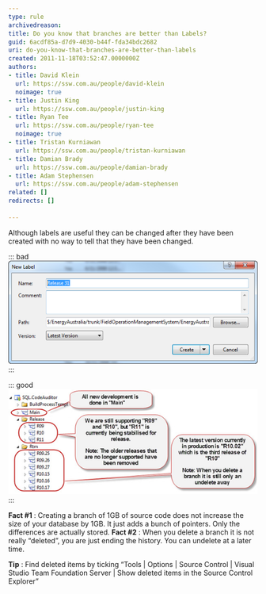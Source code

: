 ```yaml
---
type: rule
archivedreason: 
title: Do you know that branches are better than Labels?
guid: 6acdf85a-d7d9-4030-b44f-fda34bdc2682
uri: do-you-know-that-branches-are-better-than-labels
created: 2011-11-18T03:52:47.0000000Z
authors:
- title: David Klein
  url: https://ssw.com.au/people/david-klein
  noimage: true
- title: Justin King
  url: https://ssw.com.au/people/justin-king
- title: Ryan Tee
  url: https://ssw.com.au/people/ryan-tee
  noimage: true
- title: Tristan Kurniawan
  url: https://ssw.com.au/people/tristan-kurniawan
- title: Damian Brady
  url: https://ssw.com.au/people/damian-brady
- title: Adam Stephensen
  url: https://ssw.com.au/people/adam-stephensen
related: []
redirects: []

---
```


Although labels are useful they can be changed after they have been created with no way to tell that they have been changed.

<!--endintro-->


::: bad  
![Figure: Bad example, labels can be edited after the fact (they are mutable)](/rules/do-you-know-that-branches-are-better-than-labels/TFSLabel.png)  
:::


::: good  
![Figure: Good example, branches give absolute certainty of versions (they are immutable)](/rules/do-you-know-that-branches-are-better-than-labels/tfslabe2.jpg)  
:::

**Fact #1** : Creating a branch of 1GB of source code does not increase the size of your database by 1GB. It just adds a bunch of pointers. Only the differences are actually stored. 
 **Fact #2** : When you delete a branch it is not really “deleted”, you are just ending the history. You can undelete at a later time.

**Tip** : Find deleted items by ticking “Tools | Options | Source Control | Visual Studio Team Foundation Server | Show deleted items in the Source Control Explorer”

